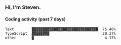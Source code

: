 ### Hi, I'm Steven.

#### Coding activity (past 7 days)
```
Text        ▓▓▓▓▓▓▓▓▓▓▓▓▓▓▓▓▓▓▓▓▓▓▓▓▓▓▓▓▓▓  75.46%
TypeScript  ▓▓▓▓▓▓▓▓                        20.37%
other       ▓                                4.17%
```
